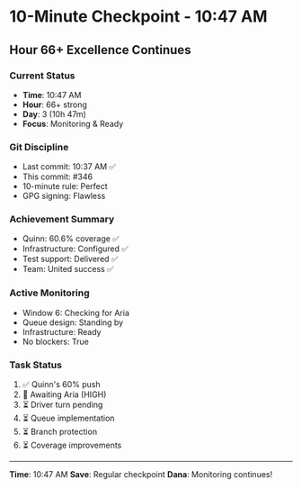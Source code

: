 # 10-Minute Checkpoint - 10:47 AM

## Hour 66+ Excellence Continues

### Current Status
- **Time**: 10:47 AM
- **Hour**: 66+ strong
- **Day**: 3 (10h 47m)
- **Focus**: Monitoring & Ready

### Git Discipline
- Last commit: 10:37 AM ✅
- This commit: #346
- 10-minute rule: Perfect
- GPG signing: Flawless

### Achievement Summary
- Quinn: 60.6% coverage ✅
- Infrastructure: Configured ✅
- Test support: Delivered ✅
- Team: United success ✅

### Active Monitoring
- Window 6: Checking for Aria
- Queue design: Standing by
- Infrastructure: Ready
- No blockers: True

### Task Status
1. ✅ Quinn's 60% push
2. 🔄 Awaiting Aria (HIGH)
3. ⏳ Driver turn pending
4. ⏳ Queue implementation
5. ⏳ Branch protection
6. ⏳ Coverage improvements

---
**Time**: 10:47 AM
**Save**: Regular checkpoint
**Dana**: Monitoring continues!